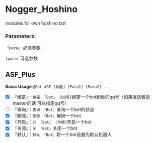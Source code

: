 # Nogger_Hoshino
modules for own hoshino bot

### Parameters:
`「para」` 必须参数

` [para] ` 可选参数

## ASF_Plus
**Basic Usage**:`@Bot ASF [功能] [Para1] [Para2] ...`

- [X] 『绑定』: `绑定 「Bot」 [QQ号]`绑定一个bot到你的qq号（如果发送者是master的话 可以指定qq号）
- [ ] 『查询』：`查询 「Bot」`查询一个bot的状态
- [X] 『删除』：`删除 「Bot」`解绑一个bot
- [X] 『开启』：`开 「Bot」 [令牌]`开启一个bot
- [X] 『关闭』：`关 「Bot」`关闭一个bot
- [X] 『默认』：`默认 「Bot」`将一个bot设置为默认机器人
